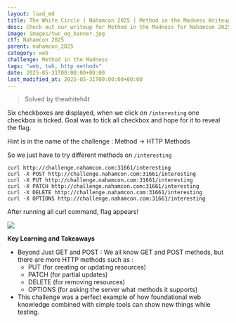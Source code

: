 ```yaml
---
layout: load_md
title: The White Circle | Nahamcon 2025 | Method in the Madness Writeup
desc: Check out our writeup for Method in the Madness for Nahamcon 2025 capture the flag competition.
image: images/twc_og_banner.jpg
ctf: Nahamcon 2025
parent: nahamcon_2025
category: web
challenge: Method in the Madness
tags: "web, twh, http methods"
date: 2025-05-31T00:00:00+00:00
last_modified_at: 2025-05-31T00:00:00+00:00
---
```



> Solved by thewhiteh4t

Six checkboxes are displayed, when we click on `/interesting` one checkbox is ticked. Goal was to tick all checkbox and hope for it to reveal the flag.

Hint is in the name of the challenge : Method → HTTP Methods

So we just have to try different methods on `/interesting`


    curl http://challenge.nahamcon.com:31661/interesting
    curl -X POST http://challenge.nahamcon.com:31661/interesting
    curl -X PUT http://challenge.nahamcon.com:31661/interesting
    curl -X PATCH http://challenge.nahamcon.com:31661/interesting
    curl -X DELETE http://challenge.nahamcon.com:31661/interesting
    curl -X OPTIONS http://challenge.nahamcon.com:31661/interesting

After running all curl command, flag appears!


![](https://i.imgur.com/AtuE3fG.png)


**Key Learning and Takeaways**


- Beyond Just GET and POST : We all know GET and POST methods, but there are more HTTP methods such as :
    - PUT (for creating or updating resources)
    - PATCH (for partial updates)
    - DELETE (for removing resources)
    - OPTIONS (for asking the server what methods it supports)
- This challenge was a perfect example of how foundational web knowledge combined with simple tools can show new things while testing.



